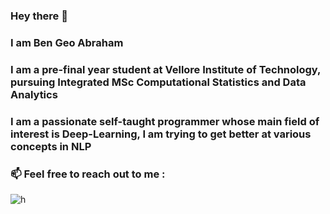 ### Hey there 👋
 
### I am Ben Geo Abraham

### I am a pre-final year student at Vellore Institute of Technology, pursuing  Integrated MSc Computational Statistics and Data Analytics

### I am a passionate self-taught programmer whose main field of interest is Deep-Learning, I am trying to get better at various concepts in NLP

### 📫 Feel free to reach out to me :
<p align=”center”>

![h](https://img.shields.io/badge/linkedin-%230077B5.svg?style=flat&logo=linkedin&logoColor=white)
 
</p>


<!--
- 🔭 I’m currently working on ...
- 🌱 I’m currently learning ...
- 👯 I’m looking to collaborate on ...
- 🤔 I’m looking for help with ...
- 💬 Ask me about ...
- 📫 How to reach me: ...
- 😄 Pronouns: ...
- ⚡ Fun fact: ...
-->
